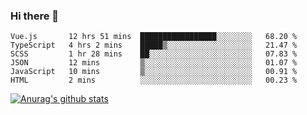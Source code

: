 ### Hi there 👋



<!--
**webB1an/webB1an** is a ✨ _special_ ✨ repository because its `README.md` (this file) appears on your GitHub profile.

Here are some ideas to get you started:

- 🔭 I’m currently working on ...
- 🌱 I’m currently learning ...
- 👯 I’m looking to collaborate on ...
- 🤔 I’m looking for help with ...
- 💬 Ask me about ...
- 📫 How to reach me: ...
- 😄 Pronouns: ...
- ⚡ Fun fact: ...
-->

<!--START_SECTION:waka-->

```text
Vue.js       12 hrs 51 mins  █████████████████░░░░░░░░   68.20 %
TypeScript   4 hrs 2 mins    █████▒░░░░░░░░░░░░░░░░░░░   21.47 %
SCSS         1 hr 28 mins    ██░░░░░░░░░░░░░░░░░░░░░░░   07.83 %
JSON         12 mins         ▒░░░░░░░░░░░░░░░░░░░░░░░░   01.07 %
JavaScript   10 mins         ▒░░░░░░░░░░░░░░░░░░░░░░░░   00.91 %
HTML         2 mins          ░░░░░░░░░░░░░░░░░░░░░░░░░   00.23 %
```

<!--END_SECTION:waka-->


[![Anurag's github stats](https://github-readme-stats.vercel.app/api?username=webB1an&show_icons=true&theme=radical)](https://github.com/anuraghazra/github-readme-stats)

